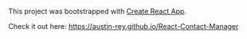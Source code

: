This project was bootstrapped with [Create React App](https://github.com/facebook/create-react-app).

Check it out here:
https://austin-rey.github.io/React-Contact-Manager
